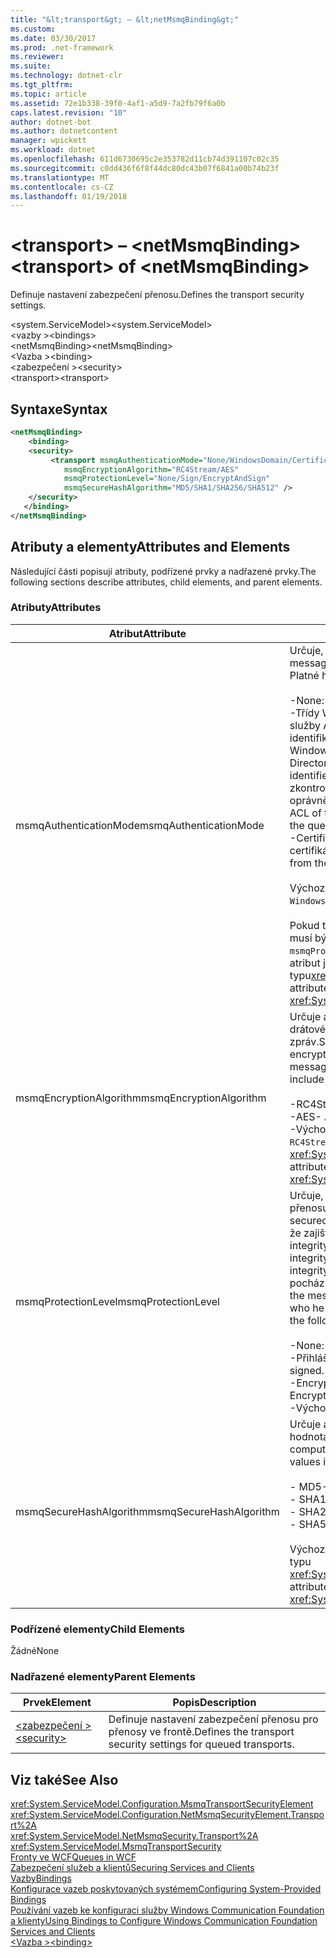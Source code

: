 ```yaml
---
title: "&lt;transport&gt; – &lt;netMsmqBinding&gt;"
ms.custom: 
ms.date: 03/30/2017
ms.prod: .net-framework
ms.reviewer: 
ms.suite: 
ms.technology: dotnet-clr
ms.tgt_pltfrm: 
ms.topic: article
ms.assetid: 72e1b338-39f0-4af1-a5d9-7a2fb79f6a0b
caps.latest.revision: "10"
author: dotnet-bot
ms.author: dotnetcontent
manager: wpickett
ms.workload: dotnet
ms.openlocfilehash: 611d6730695c2e353782d11cb74d391107c02c35
ms.sourcegitcommit: c0dd436f6f8f44dc80dc43b07f6841a00b74b23f
ms.translationtype: MT
ms.contentlocale: cs-CZ
ms.lasthandoff: 01/19/2018
---
```

# <a name="lttransportgt-of-ltnetmsmqbindinggt"></a><span data-ttu-id="f3e62-102">&lt;transport&gt; – &lt;netMsmqBinding&gt;</span><span class="sxs-lookup"><span data-stu-id="f3e62-102">&lt;transport&gt; of &lt;netMsmqBinding&gt;</span></span>
<span data-ttu-id="f3e62-103">Definuje nastavení zabezpečení přenosu.</span><span class="sxs-lookup"><span data-stu-id="f3e62-103">Defines the transport security settings.</span></span>  
  
 <span data-ttu-id="f3e62-104">\<system.ServiceModel></span><span class="sxs-lookup"><span data-stu-id="f3e62-104">\<system.ServiceModel></span></span>  
<span data-ttu-id="f3e62-105">\<vazby ></span><span class="sxs-lookup"><span data-stu-id="f3e62-105">\<bindings></span></span>  
<span data-ttu-id="f3e62-106">\<netMsmqBinding></span><span class="sxs-lookup"><span data-stu-id="f3e62-106">\<netMsmqBinding></span></span>  
<span data-ttu-id="f3e62-107">\<Vazba ></span><span class="sxs-lookup"><span data-stu-id="f3e62-107">\<binding></span></span>  
<span data-ttu-id="f3e62-108">\<zabezpečení ></span><span class="sxs-lookup"><span data-stu-id="f3e62-108">\<security></span></span>  
<span data-ttu-id="f3e62-109">\<transport></span><span class="sxs-lookup"><span data-stu-id="f3e62-109">\<transport></span></span>  
  
## <a name="syntax"></a><span data-ttu-id="f3e62-110">Syntaxe</span><span class="sxs-lookup"><span data-stu-id="f3e62-110">Syntax</span></span>  
  
```xml  
<netMsmqBinding>  
    <binding>  
    <security>  
         <transport msmqAuthenticationMode="None/WindowsDomain/Certificate"  
            msmqEncryptionAlgorithm="RC4Stream/AES"  
            msmqProtectionLevel="None/Sign/EncryptAndSign"  
            msmqSecureHashAlgorithm="MD5/SHA1/SHA256/SHA512" />  
    </security>  
   </binding>  
</netMsmqBinding>  
```  
  
## <a name="attributes-and-elements"></a><span data-ttu-id="f3e62-111">Atributy a elementy</span><span class="sxs-lookup"><span data-stu-id="f3e62-111">Attributes and Elements</span></span>  
 <span data-ttu-id="f3e62-112">Následující části popisují atributy, podřízené prvky a nadřazené prvky.</span><span class="sxs-lookup"><span data-stu-id="f3e62-112">The following sections describe attributes, child elements, and parent elements.</span></span>  
  
### <a name="attributes"></a><span data-ttu-id="f3e62-113">Atributy</span><span class="sxs-lookup"><span data-stu-id="f3e62-113">Attributes</span></span>  
  
|<span data-ttu-id="f3e62-114">Atribut</span><span class="sxs-lookup"><span data-stu-id="f3e62-114">Attribute</span></span>|<span data-ttu-id="f3e62-115">Popis</span><span class="sxs-lookup"><span data-stu-id="f3e62-115">Description</span></span>|  
|---------------|-----------------|  
|<span data-ttu-id="f3e62-116">msmqAuthenticationMode</span><span class="sxs-lookup"><span data-stu-id="f3e62-116">msmqAuthenticationMode</span></span>|<span data-ttu-id="f3e62-117">Určuje, jak ověřit zprávu přenos MSMQ.</span><span class="sxs-lookup"><span data-stu-id="f3e62-117">Specifies how the message must be authenticated by the MSMQ transport.</span></span> <span data-ttu-id="f3e62-118">Platné hodnoty patří:</span><span class="sxs-lookup"><span data-stu-id="f3e62-118">Valid values include the following:</span></span><br /><br /> <span data-ttu-id="f3e62-119">-None: Bez ověřování.</span><span class="sxs-lookup"><span data-stu-id="f3e62-119">-   None: No authentication.</span></span><br /><span data-ttu-id="f3e62-120">-Třídy WindowsDomain: Ověřovací mechanismus používá služby Active Directory pro načtení certifikátu X.509 pro identifikátor zabezpečení spojený se zprávou.</span><span class="sxs-lookup"><span data-stu-id="f3e62-120">-   WindowsDomain: The authentication mechanism uses Active Directory to retrieve the X.509 certificate for the security identifier associated with the message.</span></span> <span data-ttu-id="f3e62-121">Používá se potom zkontrolujte, že seznamu ACL fronty, aby uživatel má oprávnění k zápisu pro frontu.</span><span class="sxs-lookup"><span data-stu-id="f3e62-121">This is then used to check the ACL of the queue to ensure the user has write permission for the queue.</span></span><br /><span data-ttu-id="f3e62-122">-Certifikát: Kanál načte příslušný certifikát z úložiště certifikátů.</span><span class="sxs-lookup"><span data-stu-id="f3e62-122">-   Certificate: The channel retrieves the certificate from the certificate store.</span></span><br /><br /> <span data-ttu-id="f3e62-123">Výchozí hodnota je `WindowsDomain`.</span><span class="sxs-lookup"><span data-stu-id="f3e62-123">The default is `WindowsDomain`.</span></span><br /><br /> <span data-ttu-id="f3e62-124">Pokud tento atribut je nastaven na `None`, `msmqProtectionLevel` musí být také nastaven `None`.</span><span class="sxs-lookup"><span data-stu-id="f3e62-124">If this attribute is set to `None`, the `msmqProtectionLevel` attribute must also be set to `None`.</span></span> <span data-ttu-id="f3e62-125">Tento atribut je typu<xref:System.ServiceModel.MsmqAuthenticationMode></span><span class="sxs-lookup"><span data-stu-id="f3e62-125">This attribute is of type <xref:System.ServiceModel.MsmqAuthenticationMode></span></span>|  
|<span data-ttu-id="f3e62-126">msmqEncryptionAlgorithm</span><span class="sxs-lookup"><span data-stu-id="f3e62-126">msmqEncryptionAlgorithm</span></span>|<span data-ttu-id="f3e62-127">Určuje algoritmus, který se má použít pro šifrování zpráv v drátové síti při přenosu zpráv mezi správci fronty zpráv.</span><span class="sxs-lookup"><span data-stu-id="f3e62-127">Specifies the algorithm to be used for message encryption on the wire when transferring messages between message queue managers.</span></span> <span data-ttu-id="f3e62-128">Platné hodnoty patří:</span><span class="sxs-lookup"><span data-stu-id="f3e62-128">Valid values include the following:</span></span><br /><br /> <span data-ttu-id="f3e62-129">-RC4Stream</span><span class="sxs-lookup"><span data-stu-id="f3e62-129">-   RC4Stream</span></span><br /><span data-ttu-id="f3e62-130">-AES</span><span class="sxs-lookup"><span data-stu-id="f3e62-130">-   AES</span></span><br /><span data-ttu-id="f3e62-131">-Výchozí hodnota je `RC4Stream`.</span><span class="sxs-lookup"><span data-stu-id="f3e62-131">-   The default value is `RC4Stream`.</span></span> <span data-ttu-id="f3e62-132">Tento atribut je typu <xref:System.ServiceModel.MsmqEncryptionAlgorithm>.</span><span class="sxs-lookup"><span data-stu-id="f3e62-132">This attribute is of type <xref:System.ServiceModel.MsmqEncryptionAlgorithm>.</span></span>|  
|<span data-ttu-id="f3e62-133">msmqProtectionLevel</span><span class="sxs-lookup"><span data-stu-id="f3e62-133">msmqProtectionLevel</span></span>|<span data-ttu-id="f3e62-134">Určuje, že zprávy způsob, jak jsou zabezpečené na úrovni přenosu služby MSMQ.</span><span class="sxs-lookup"><span data-stu-id="f3e62-134">Specifies the way messages are secured at the level of the MSMQ transport.</span></span> <span data-ttu-id="f3e62-135">Šifrování zajistí, že zajišťuje zpráva integrity, při přihlašování a šifrování zpráv integrity a nepopiratelnosti.</span><span class="sxs-lookup"><span data-stu-id="f3e62-135">Encryption ensures message integrity, while sign and encrypt ensures both message integrity and non-repudiation.</span></span> <span data-ttu-id="f3e62-136">To znamená zpráva skutečně pochází od odesílatele a odesílatele je, kdo říká, že se.</span><span class="sxs-lookup"><span data-stu-id="f3e62-136">That is, the message indeed came from the sender and the sender is who he says he is.</span></span> <span data-ttu-id="f3e62-137">Platné hodnoty patří:</span><span class="sxs-lookup"><span data-stu-id="f3e62-137">Valid values include the following:</span></span><br /><br /> <span data-ttu-id="f3e62-138">-None: Žádná ochrana.</span><span class="sxs-lookup"><span data-stu-id="f3e62-138">-   None: No protection.</span></span><br /><span data-ttu-id="f3e62-139">-Přihlášení: Zprávy jsou podepsané.</span><span class="sxs-lookup"><span data-stu-id="f3e62-139">-   Sign: Messages are signed.</span></span><br /><span data-ttu-id="f3e62-140">-EncryptAndSign: Zprávy jsou šifrovaný a podepsaný.</span><span class="sxs-lookup"><span data-stu-id="f3e62-140">-   EncryptAndSign: Messages are encrypted and signed.</span></span><br /><span data-ttu-id="f3e62-141">-Výchozí hodnota je `Sign`.</span><span class="sxs-lookup"><span data-stu-id="f3e62-141">-   The default is `Sign`.</span></span>|  
|<span data-ttu-id="f3e62-142">msmqSecureHashAlgorithm</span><span class="sxs-lookup"><span data-stu-id="f3e62-142">msmqSecureHashAlgorithm</span></span>|<span data-ttu-id="f3e62-143">Určuje algoritmus hash, který se má použít pro výpočty hodnota hash.</span><span class="sxs-lookup"><span data-stu-id="f3e62-143">Specifies the hash algorithm to be used for computing the message digest.</span></span> <span data-ttu-id="f3e62-144">Platné hodnoty patří:</span><span class="sxs-lookup"><span data-stu-id="f3e62-144">Valid values include the following:</span></span><br /><br /> <span data-ttu-id="f3e62-145">-   MD5</span><span class="sxs-lookup"><span data-stu-id="f3e62-145">-   MD5</span></span><br /><span data-ttu-id="f3e62-146">-   SHA1</span><span class="sxs-lookup"><span data-stu-id="f3e62-146">-   SHA1</span></span><br /><span data-ttu-id="f3e62-147">-   SHA256</span><span class="sxs-lookup"><span data-stu-id="f3e62-147">-   SHA256</span></span><br /><span data-ttu-id="f3e62-148">-   SHA512</span><span class="sxs-lookup"><span data-stu-id="f3e62-148">-   SHA512</span></span><br /><br /> <span data-ttu-id="f3e62-149">Výchozí hodnota je `SHA1`.</span><span class="sxs-lookup"><span data-stu-id="f3e62-149">The default is `SHA1`.</span></span> <span data-ttu-id="f3e62-150">Tento atribut je typu <xref:System.ServiceModel.MsmqSecureHashAlgorithm>.</span><span class="sxs-lookup"><span data-stu-id="f3e62-150">This attribute is of type <xref:System.ServiceModel.MsmqSecureHashAlgorithm>.</span></span>|  
  
### <a name="child-elements"></a><span data-ttu-id="f3e62-151">Podřízené elementy</span><span class="sxs-lookup"><span data-stu-id="f3e62-151">Child Elements</span></span>  
 <span data-ttu-id="f3e62-152">Žádné</span><span class="sxs-lookup"><span data-stu-id="f3e62-152">None</span></span>  
  
### <a name="parent-elements"></a><span data-ttu-id="f3e62-153">Nadřazené elementy</span><span class="sxs-lookup"><span data-stu-id="f3e62-153">Parent Elements</span></span>  
  
|<span data-ttu-id="f3e62-154">Prvek</span><span class="sxs-lookup"><span data-stu-id="f3e62-154">Element</span></span>|<span data-ttu-id="f3e62-155">Popis</span><span class="sxs-lookup"><span data-stu-id="f3e62-155">Description</span></span>|  
|-------------|-----------------|  
|[<span data-ttu-id="f3e62-156">\<zabezpečení ></span><span class="sxs-lookup"><span data-stu-id="f3e62-156">\<security></span></span>](../../../../../docs/framework/configure-apps/file-schema/wcf/security-of-netmsmqbinding.md)|<span data-ttu-id="f3e62-157">Definuje nastavení zabezpečení přenosu pro přenosy ve frontě.</span><span class="sxs-lookup"><span data-stu-id="f3e62-157">Defines the transport security settings for queued transports.</span></span>|  
  
## <a name="see-also"></a><span data-ttu-id="f3e62-158">Viz také</span><span class="sxs-lookup"><span data-stu-id="f3e62-158">See Also</span></span>  
 <xref:System.ServiceModel.Configuration.MsmqTransportSecurityElement>  
 <xref:System.ServiceModel.Configuration.NetMsmqSecurityElement.Transport%2A>  
 <xref:System.ServiceModel.NetMsmqSecurity.Transport%2A>  
 <xref:System.ServiceModel.MsmqTransportSecurity>  
 [<span data-ttu-id="f3e62-159">Fronty ve WCF</span><span class="sxs-lookup"><span data-stu-id="f3e62-159">Queues in WCF</span></span>](../../../../../docs/framework/wcf/feature-details/queues-in-wcf.md)  
 [<span data-ttu-id="f3e62-160">Zabezpečení služeb a klientů</span><span class="sxs-lookup"><span data-stu-id="f3e62-160">Securing Services and Clients</span></span>](../../../../../docs/framework/wcf/feature-details/securing-services-and-clients.md)  
 [<span data-ttu-id="f3e62-161">Vazby</span><span class="sxs-lookup"><span data-stu-id="f3e62-161">Bindings</span></span>](../../../../../docs/framework/wcf/bindings.md)  
 [<span data-ttu-id="f3e62-162">Konfigurace vazeb poskytovaných systémem</span><span class="sxs-lookup"><span data-stu-id="f3e62-162">Configuring System-Provided Bindings</span></span>](../../../../../docs/framework/wcf/feature-details/configuring-system-provided-bindings.md)  
 [<span data-ttu-id="f3e62-163">Používání vazeb ke konfiguraci služby Windows Communication Foundation a klienty</span><span class="sxs-lookup"><span data-stu-id="f3e62-163">Using Bindings to Configure Windows Communication Foundation Services and Clients</span></span>](http://msdn.microsoft.com/library/bd8b277b-932f-472f-a42a-b02bb5257dfb)  
 [<span data-ttu-id="f3e62-164">\<Vazba ></span><span class="sxs-lookup"><span data-stu-id="f3e62-164">\<binding></span></span>](../../../../../docs/framework/misc/binding.md)
